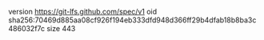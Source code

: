 version https://git-lfs.github.com/spec/v1
oid sha256:70469d885aa08cf926f194eb333dfd948d366ff29b4dfab18b8ba3c486032f7c
size 443

